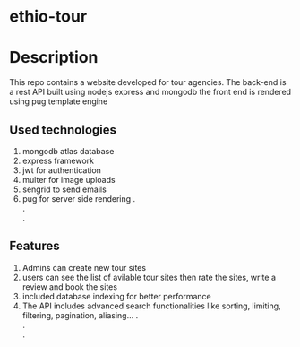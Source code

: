 # ethio-tour

# Description 
This repo contains a website developed for tour agencies. The back-end is a rest API built using nodejs express and mongodb the front end is rendered using pug template engine

## Used technologies
1. mongodb atlas database
2. express framework
3. jwt for authentication 
4. multer for image uploads
5. sengrid to send emails
6. pug for server side rendering
    .<br/>
    .<br/>
    .<br/>
## Features 
1. Admins can create new tour sites
2. users can see the list of avilable tour sites then rate  the sites, write a review and book the sites
3. included database indexing for better performance
4. The API includes advanced search functionalities like sorting, limiting, filtering, pagination, aliasing...
    .<br/>
    .<br/>
    .<br/>
 
